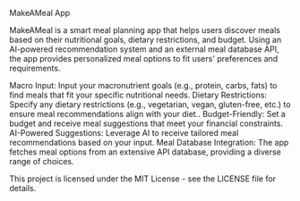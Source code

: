 MakeAMeal App

MakeAMeal is a smart meal planning app that helps users discover meals based on their nutritional goals, dietary restrictions, and budget. Using an AI-powered recommendation system and an external meal database API, the app provides personalized meal options to fit users' preferences and requirements.

Macro Input: Input your macronutrient goals (e.g., protein, carbs, fats) to find meals that fit your specific nutritional needs.
Dietary Restrictions: Specify any dietary restrictions (e.g., vegetarian, vegan, gluten-free, etc.) to ensure meal recommendations align with your diet..
Budget-Friendly: Set a budget and receive meal suggestions that meet your financial constraints.
AI-Powered Suggestions: Leverage AI to receive tailored meal recommendations based on your input.
Meal Database Integration: The app fetches meal options from an extensive API database, providing a diverse range of choices.

This project is licensed under the MIT License - see the LICENSE file for details.
